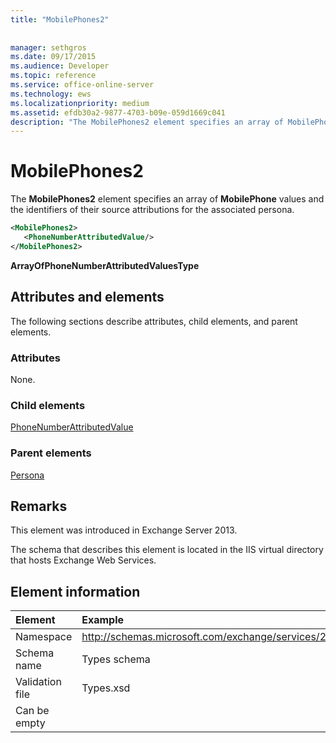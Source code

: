 ```yaml
---
title: "MobilePhones2"
 
 
manager: sethgros
ms.date: 09/17/2015
ms.audience: Developer
ms.topic: reference
ms.service: office-online-server
ms.technology: ews
ms.localizationpriority: medium
ms.assetid: efdb30a2-9877-4703-b09e-059d1669c041
description: "The MobilePhones2 element specifies an array of MobilePhone values and the identifiers of their source attributions for the associated persona."
---
```


# MobilePhones2

The **MobilePhones2** element specifies an array of **MobilePhone** values and the identifiers of their source attributions for the associated persona. 
  
```XML
<MobilePhones2>
   <PhoneNumberAttributedValue/>
</MobilePhones2>
```

 **ArrayOfPhoneNumberAttributedValuesType**
## Attributes and elements

The following sections describe attributes, child elements, and parent elements.
  
### Attributes

None.
  
### Child elements

[PhoneNumberAttributedValue](phonenumberattributedvalue.md)
  
### Parent elements

[Persona](persona.md)
  
## Remarks

This element was introduced in Exchange Server 2013.
  
The schema that describes this element is located in the IIS virtual directory that hosts Exchange Web Services.
  
## Element information

| Element | Example |
|:-----|:-----|
|Namespace  <br/> |http://schemas.microsoft.com/exchange/services/2006/types  <br/> |
|Schema name  <br/> |Types schema  <br/> |
|Validation file  <br/> |Types.xsd  <br/> |
|Can be empty  <br/> ||
   

